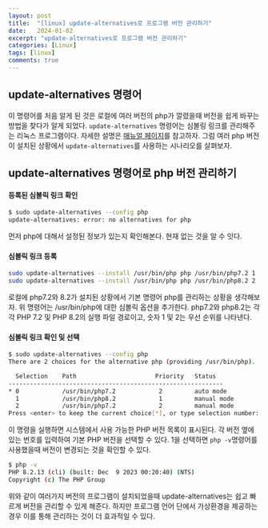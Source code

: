 ```yaml
---
layout: post
title:  "[linux] update-alternatives로 프로그램 버전 관리하기"
date:   2024-01-02
excerpt: "update-alternatives로 프로그램 버전 관리하기"
categories: [Linux]
tags: [linux]
comments: true
---
```


## update-alternatives 명령어
이 명령어를 처음 알게 된 것은 로컬에 여러 버전의 php가 깔렸을때 버전을 쉽게 바꾸는 방법을 찾다가 알게 되었다. 
`update-alternatives` 명령어는 심볼링 링크를 관리해주는 리눅스 프로그램이다. 
자세한 설명은 [매뉴얼 페이지]([https://deercode.github.io/linux_disk_monitoring/])를 참고하자. 
그럼 여러 php 버전이 설치된 상황에서 `update-alternatives`를 사용하는 시나리오를 살펴보자. 

## update-alternatives 명령어로 php 버전 관리하기
#### 등록된 심볼릭 링크 확인
```bash
$ sudo update-alternatives --config php
update-alternatives: error: no alternatives for php
```
먼저 php에 대해서 설정된 정보가 있는지 확인해본다. 
현재 없는 것을 알 수 잇다.

#### 심볼릭 링크 등록
```bash
sudo update-alternatives --install /usr/bin/php php /usr/bin/php7.2 1
sudo update-alternatives --install /usr/bin/php php /usr/bin/php8.2 2
```
로컬에 php7.2와 8.2가 설치된 상황에서 기본 명령어 php를 관리하는 상황을 생각해보자.
위 명령어는 /usr/bin/php에 대한 심볼릭 옵션을 추가한다. 
php7.2와 php8.2는 각각 PHP 7.2 및 PHP 8.2의 실행 파일 경로이고, 숫자 1 및 2는 우선 순위를 나타낸다. 

#### 심볼릭 링크 확인 및 선택
```bash
$ sudo update-alternatives --config php
There are 2 choices for the alternative php (providing /usr/bin/php).

  Selection    Path                      Priority   Status
------------------------------------------------------------
* 0            /usr/bin/php7.2            2         auto mode
  1            /usr/bin/php8.2            1         manual mode
  2            /usr/bin/php7.2            2         manual mode
Press <enter> to keep the current choice[*], or type selection number: 1
```
이 명령을 실행하면 시스템에서 사용 가능한 PHP 버전 목록이 표시된다. 각 버전 옆에 있는 번호를 입력하여 기본 PHP 버전을 선택할 수 있다. 
1을 선택하면 `php -v`명령어를 사용했을때 버전이 변경되는 것을 확인할 수 있다.

```bash
$ php -v
PHP 8.2.13 (cli) (built: Dec  9 2023 00:20:40) (NTS)
Copyright (c) The PHP Group
```

위와 같이 여러가지 버전의 프로그램이 설치되었을때 update-alternatives는 쉽고 빠르게 버전을 관리할 수 있게 해준다. 하지만 프로그램 언어 단에서 가상환경을 제공하는 경우 이를 통해 관리하는 것이 더 효과적일 수 있다. 

